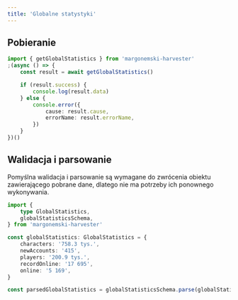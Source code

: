 ```yaml
---
title: 'Globalne statystyki'
---
```


## Pobieranie

```ts
import { getGlobalStatistics } from 'margonemski-harvester'
;(async () => {
    const result = await getGlobalStatistics()

    if (result.success) {
        console.log(result.data)
    } else {
        console.error({
            cause: result.cause,
            errorName: result.errorName,
        })
    }
})()
```

## Walidacja i parsowanie

Pomyślna walidacja i parsowanie są wymagane do zwrócenia obiektu zawierającego pobrane dane, dlatego nie ma potrzeby ich ponownego wykonywania.

```ts
import {
    type GlobalStatistics,
    globalStatisticsSchema,
} from 'margonemski-harvester'

const globalStatistics: GlobalStatistics = {
    characters: '758.3 tys.',
    newAccounts: '415',
    players: '200.9 tys.',
    recordOnline: '17 695',
    online: '5 169',
}

const parsedGlobalStatistics = globalStatisticsSchema.parse(globalStatistics)
```
